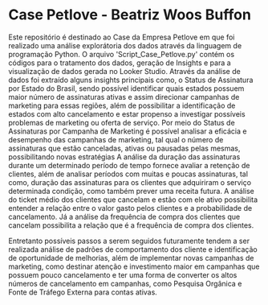 # Case Petlove - Beatriz Woos Buffon
Este repositório é destinado ao Case da Empresa Petlove em que foi realizado uma análise explorátoria dos dados através da linguagem de programação Python. O arquivo 'Script_Case_Petlove.py' contém os códigos para o tratamento dos dados, geração de Insights e para a visualização de dados gerada no Looker Studio.
Através da análise de dados foi extraído alguns insights principais como, o Status de Assinatura por Estado do Brasil, sendo possível identificar quais estados possuem maior número de assinaturas ativas e assim direcionar campanhas de marketing para essas regiões, além de possibilitar a identificação de estados com alto cancelamento e estar propenso a investigar possíveis problemas de marketing ou oferta de serviço.
Por meio do Status de Assinaturas por Campanha de Marketing é possível analisar a eficácia e desempenho das campanhas de marketing, tal qual o número de assinaturas que estão canceladas, ativas ou pausadas pelas mesmas, possibilitando novas estratégias
A análise da duração das assinaturas durante um determinado período de tempo fornece avaliar a retenção de clientes, além de analisar períodos com muitas e poucas assinaturas, tal como, duração das assinaturas para os clientes que adquiriram o serviço determinada condição, como também prever uma receita futura.
A análise do ticket médio dos clientes que cancelam e estão com ele ativo possibilita entender a relação entre o valor gasto pelos clientes e a probabilidade de cancelamento. Já a análise da frequência de compra dos clientes que cancelam possibilita a relação que é a frequência de compra dos clientes.

Entretanto possíveis passos a serem seguidos futuramente tendem a ser realizada análise de padrões de comportamento dos cliente e identificação de oportunidade de melhorias, além de implementar novas campanhas de marketing, como destinar atenção e investimento maior em campanhas que possuem pouco cancelamento e ter uma forma de converter os altos números de cancelamento em campanhas, como Pesquisa Orgânica e Fonte de Tráfego Externa para contas ativas.
